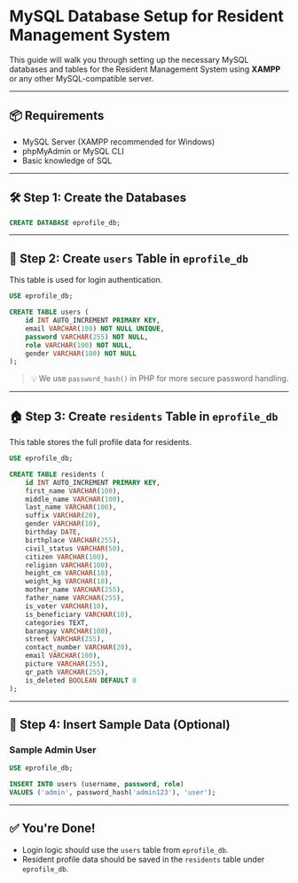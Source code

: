 # MySQL Database Setup for Resident Management System

This guide will walk you through setting up the necessary MySQL databases and tables for the Resident Management System using **XAMPP** or any other MySQL-compatible server.

---

## 📦 Requirements

- MySQL Server (XAMPP recommended for Windows)
- phpMyAdmin or MySQL CLI
- Basic knowledge of SQL

---

## 🛠️ Step 1: Create the Databases

```sql
CREATE DATABASE eprofile_db;
```

---

## 👤 Step 2: Create `users` Table in `eprofile_db`

This table is used for login authentication.

```sql
USE eprofile_db;

CREATE TABLE users (
    id INT AUTO_INCREMENT PRIMARY KEY,
    email VARCHAR(100) NOT NULL UNIQUE,
    password VARCHAR(255) NOT NULL,
    role VARCHAR(100) NOT NULL,
    gender VARCHAR(100) NOT NULL
);
```

> 💡 We use `password_hash()` in PHP for more secure password handling.

---

## 🏠 Step 3: Create `residents` Table in `eprofile_db`

This table stores the full profile data for residents.

```sql
USE eprofile_db;

CREATE TABLE residents (
    id INT AUTO_INCREMENT PRIMARY KEY,
    first_name VARCHAR(100),
    middle_name VARCHAR(100),
    last_name VARCHAR(100),
    suffix VARCHAR(20),
    gender VARCHAR(10),
    birthday DATE,
    birthplace VARCHAR(255),
    civil_status VARCHAR(50),
    citizen VARCHAR(100),
    religion VARCHAR(100),
    height_cm VARCHAR(10),
    weight_kg VARCHAR(10),
    mother_name VARCHAR(255),
    father_name VARCHAR(255),
    is_voter VARCHAR(10),
    is_beneficiary VARCHAR(10),
    categories TEXT,
    barangay VARCHAR(100),
    street VARCHAR(255),
    contact_number VARCHAR(20),
    email VARCHAR(100),
    picture VARCHAR(255),
    qr_path VARCHAR(255),
    is_deleted BOOLEAN DEFAULT 0
);
```

---

## 🧪 Step 4: Insert Sample Data (Optional)

### Sample Admin User

```sql
USE eprofile_db;

INSERT INTO users (username, password, role)
VALUES ('admin', password_hash('admin123'), 'user');
```

---

## ✅ You're Done!

- Login logic should use the `users` table from `eprofile_db`.
- Resident profile data should be saved in the `residents` table under `eprofile_db`.
